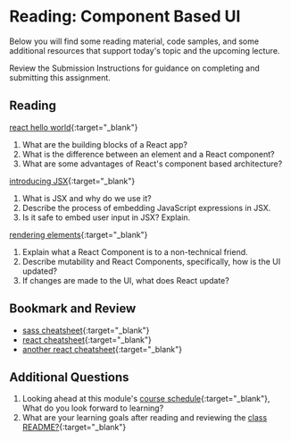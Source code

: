 # Reading: Component Based UI

Below you will find some reading material, code samples, and some additional resources that support today's topic and the upcoming lecture.

Review the Submission Instructions for guidance on completing and submitting this assignment.

## Reading

[react hello world](https://facebook.github.io/react/docs/hello-world.html){:target="_blank"}

1. What are the building blocks of a React app?
1. What is the difference between an element and a React component?
1. What are some advantages of React's component based architecture? 

[introducing JSX](https://facebook.github.io/react/docs/introducing-jsx.html){:target="_blank"}

1. What is JSX and why do we use it?
1. Describe the process of embedding JavaScript expressions in JSX.
1. Is it safe to embed user input in JSX?  Explain.

[rendering elements](https://facebook.github.io/react/docs/rendering-elements.html){:target="_blank"}

1. Explain what a React Component is to a non-technical friend.
1. Describe mutability and React Components, specifically, how is the UI updated?
1. If changes are made to the UI, what does React update?

## Bookmark and Review

- [sass cheatsheet](https://devhints.io/sass){:target="_blank"}
- [react cheatsheet](https://devhints.io/react){:target="_blank"}
- [another react cheatsheet](https://reactcheatsheet.com/){:target="_blank"}

## Additional Questions

1. Looking ahead at this module's [course schedule](../#module-6){:target="_blank"}, What do you look forward to learning?
1. What are your learning goals after reading and reviewing the [class README?](./){:target="_blank"}
